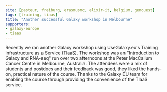 ```yaml
---
site: [pasteur, freiburg, erasmusmc, elixir-it, belgium, genouest]
tags: [training, tiaas]
title: "Another successful Galaxy workshop in Melbourne"
supporters:
- galaxy-europe
- tiaas
---
```


Recently we ran another Galaxy workshop using UseGalaxy.eu's Training infrastructure as a Service [(TIaaS)](https://galaxyproject.eu/tiaas). The workshop was an "Introduction to Galaxy and RNA-seq" run over two afternoons at the Peter MacCallum Cancer Centre in Melbourne, Australia. The attendees were a mix of students and postdocs and their feedback was good, they liked the hands-on, practical nature of the course. Thanks to the Galaxy EU team for enabling the course through providing the convenience of the TIaaS service.
